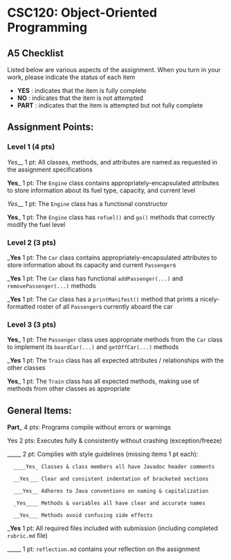 # CSC120: Object-Oriented Programming
## A5 Checklist

Listed below are various aspects of the assignment.  When you turn in your work, please indicate the status of each item

- **YES** : indicates that the item is fully complete
- **NO** : indicates that the item is not attempted
- **PART** : indicates that the item is attempted but not fully complete


## Assignment Points:

### Level 1 (4 pts)

_Yes___ 1 pt: All classes, methods, and attributes are named as requested in the assignment specifications

__Yes___ 1 pt: The `Engine` class contains appropriately-encapsulated attributes to store information about its fuel type, capacity, and current level

_Yes___ 1 pt: The `Engine` class has a functional constructor

__Yes___ 1 pt: The `Engine` class has `refuel()` and `go()` methods that correctly modify the fuel level

### Level 2 (3 pts)

___Yes__ 1 pt: The `Car` class contains appropriately-encapsulated attributes to store information about its capacity and current `Passenger`s

___Yes__ 1 pt: The `Car` class has functional `addPassenger(...)` and `removePassenger(...)` methods

___Yes__ 1 pt: The `Car` class has a `printManifest()` method that prints a nicely-formatted roster of all `Passenger`s currently aboard the car

### Level 3 (3 pts)

__Yes___ 1 pt: The `Passenger` class uses appropriate methods from the `Car` class to implement its `boardCar(...)` and `getOffCar(...)` methods

___Yes__ 1 pt: The `Train` class has all expected attributes / relationships with the other classes

__Yes___ 1 pt: The `Train` class has all expected methods, making use of methods from other classes as appropriate



## General Items:

__Part___ 4 pts: Programs compile without errors or warnings

Yes 2 pts: Executes fully & consistently without crashing (exception/freeze)

_____ 2 pt: Complies with style guidelines (missing items 1 pt each):

      ____Yes_ Classes & class members all have Javadoc header comments

      __Yes___ Clear and consistent indentation of bracketed sections

      ___Yes__ Adheres to Java conventions on naming & capitalization

      _Yes____ Methods & variables all have clear and accurate names

      __Yes___ Methods avoid confusing side effects

___Yes__ 1 pt: All required files included with submission (including completed `rubric.md` file)

_____ 1 pt: `reflection.md` contains your reflection on the assignment
